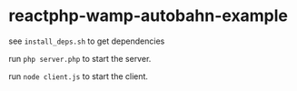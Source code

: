 # reactphp-wamp-autobahn-example

see `install_deps.sh` to get dependencies

run `php server.php` to start the server.

run `node client.js` to start the client.

